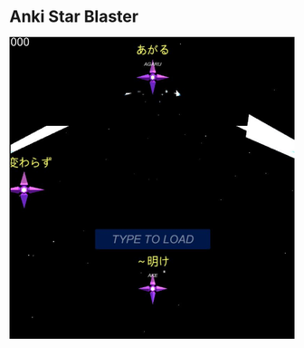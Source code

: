 # Anki Star Blaster
 
![Gameplay](https://github.com/jcoxworth/Anki-Star-Blaster/blob/main/Assets/Textures/Capture1.JPG?raw=true)

